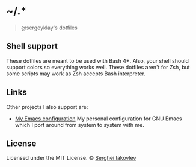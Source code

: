 # ~/.*

> @sergeyklay's dotfiles

## Shell support

These dotfiles are meant to be used with Bash 4+. Also, your shell should
support colors so everything works well. These dotfiles aren't for Zsh, but
some scripts may work as Zsh accepts Bash interpreter.

## Links

Other projects I also support are:

- [My Emacs configuration](https://github.com/sergeyklay/.emacs.d)
  My personal configuration for GNU Emacs which I port around from
  system to system with me.

## License

Licensed under the MIT License.
&copy; [Serghei Iakovlev](https://github.com/sergeyklay)
